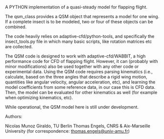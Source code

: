 A PYTHON implementation of a quasi-steady model for flapping flight.

The qsm_class provides a QSM object that represents a model for one wing. If a complete insect is to be modeled, two or four of these objects can be combined.

The code heavily relies on adaptive-cfd/python-tools, and specifically the insect_tools.py file in which many basic scripts, like rotation matrices etc are collected.

The QSM code is designed to work with adaptive-cfd/WABBIT, a high performance code for CFD of flapping flight. However, it can (probably with minor modifications) also be used together with any other code or experimental data.
Using the QSM code requires parsing kinematics (i.e., calculate, based on the three angles that describe a rigid wing motion, quantities like angular velocity, angular acceleration, etc), and learning the model coefficients from some reference data, 
in our case this is CFD data. Then, the model can be evaluated for other kinematics as well (for example when optimizing kinematics, etc).

While operational, the QSM model here is still under development. 

Authors:

Nicolas Munoz Giraldo, TU Berlin
Thomas Engels, CNRS & Aix-Marseille University (for correspondence: thomas.engels@univ-amu.fr)



